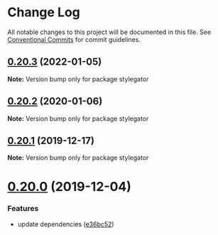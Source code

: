 # Change Log

All notable changes to this project will be documented in this file.
See [Conventional Commits](https://conventionalcommits.org) for commit guidelines.

## [0.20.3](https://github.com/farism/stylegator/compare/v0.20.2...v0.20.3) (2022-01-05)

**Note:** Version bump only for package stylegator





## [0.20.2](https://github.com/farism/stylegator/compare/v0.20.1...v0.20.2) (2020-01-06)

**Note:** Version bump only for package stylegator





## [0.20.1](https://github.com/farism/stylegator/compare/v0.20.0...v0.20.1) (2019-12-17)

**Note:** Version bump only for package stylegator





# [0.20.0](https://github.com/farism/stylegator/compare/v0.19.0...v0.20.0) (2019-12-04)


### Features

* update dependencies ([e36bc52](https://github.com/farism/stylegator/commit/e36bc52353f1f0dce9480966e51bf1ffb2bca433))
